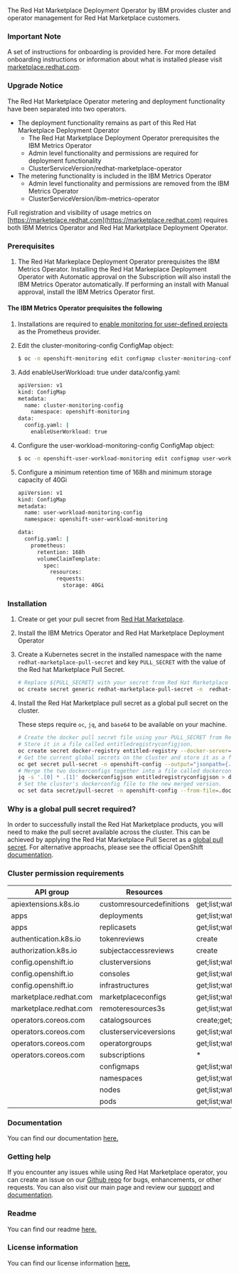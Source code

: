 The Red Hat Marketplace Deployment Operator by IBM provides cluster and operator management for Red Hat Marketplace customers.
### **Important Note**
A set of instructions for onboarding is provided here. For more detailed onboarding instructions or information about what is installed please visit [marketplace.redhat.com](https://marketplace.redhat.com).

### **Upgrade Notice**

The Red Hat Marketplace Operator metering and deployment functionality have been separated into two operators.
  - The deployment functionality remains as part of this Red Hat Marketplace Deployment Operator
    - The Red Hat Marketplace Deployment Operator prerequisites the IBM Metrics Operator
    - Admin level functionality and permissions are required for deployment functionality
    - ClusterServiceVersion/redhat-marketplace-operator
  - The metering functionality is included in the IBM Metrics Operator
    - Admin level functionality and permissions are removed from the IBM Metrics Operator
    - ClusterServiceVersion/ibm-metrics-operator

Full registration and visibility of usage metrics on [https://marketplace.redhat.com](https://marketplace.redhat.com) requires both IBM Metrics Operator and Red Hat Marketplace Deployment Operator.

### Prerequisites

1. The Red Hat Markeplace Deployment Operator prerequisites the IBM Metrics Operator. Installing the Red Hat Markeplace Deployment Operator with Automatic approval on the Subscription will also install the IBM Metrics Operator automatically. If performing an install with Manual approval, install the IBM Metrics Operator first.

#### The IBM Metrics Operator prequisites the following

1. Installations are required to [enable monitoring for user-defined projects](https://docs.openshift.com/container-platform/latest/monitoring/enabling-monitoring-for-user-defined-projects.html) as the Prometheus provider.
2. Edit the cluster-monitoring-config ConfigMap object:

   ```sh
   $ oc -n openshift-monitoring edit configmap cluster-monitoring-config
    ```

3. Add enableUserWorkload: true under data/config.yaml:
  
    ```sh
    apiVersion: v1
    kind: ConfigMap
    metadata:
      name: cluster-monitoring-config
        namespace: openshift-monitoring
    data:
      config.yaml: |
        enableUserWorkload: true
    ```

4. Configure the user-workload-monitoring-config ConfigMap object:

    ```sh
    $ oc -n openshift-user-workload-monitoring edit configmap user-workload-monitoring-config
    ```

5. Configure a minimum retention time of 168h and minimum storage capacity of 40Gi
  
    ```sh
    apiVersion: v1
    kind: ConfigMap
    metadata:
      name: user-workload-monitoring-config
      namespace: openshift-user-workload-monitoring

    data:
      config.yaml: |
        prometheus:
          retention: 168h
          volumeClaimTemplate:
            spec:
              resources:
                requests:
                  storage: 40Gi
    ```

### Installation
1. Create or get your pull secret from [Red Hat Marketplace](https://marketplace.redhat.com/en-us/documentation/clusters#get-pull-secret).
2. Install the IBM Metrics Operator and Red Hat Marketplace Deployment Operator
3. Create a Kubernetes secret in the installed namespace with the name `redhat-marketplace-pull-secret` and key `PULL_SECRET` with the value of the Red hat Marketplace Pull Secret.

    ```sh
    # Replace ${PULL_SECRET} with your secret from Red Hat Marketplace
    oc create secret generic redhat-marketplace-pull-secret -n  redhat-marketplace --from-literal=PULL_SECRET=${PULL_SECRET}
    ```

4. Install the Red Hat Marketplace pull secret as a global pull secret on the cluster.

    These steps require `oc`, `jq`, and `base64` to be available on your machine.

    ```sh
    # Create the docker pull secret file using your PULL_SECRET from Red Hat Marketplace.
    # Store it in a file called entitledregistryconfigjson.
    oc create secret docker-registry entitled-registry --docker-server=registry.marketplace.redhat.com --docker-username "cp" --docker-password "${PULL_SECRET}" --dry-run=client --output="jsonpath={.data.\.dockerconfigjson}" | base64 --decode > entitledregistryconfigjson
    # Get the current global secrets on the cluster and store it as a file named dockerconfigjson
    oc get secret pull-secret -n openshift-config --output="jsonpath={.data.\.dockerconfigjson}" | base64 --decode > dockerconfigjson
    # Merge the two dockerconfigs together into a file called dockerconfigjson-merged.
    jq -s '.[0] * .[1]' dockerconfigjson entitledregistryconfigjson > dockerconfigjson-merged
    # Set the cluster's dockerconfig file to the new merged version.
    oc set data secret/pull-secret -n openshift-config --from-file=.dockerconfigjson=dockerconfigjson-merged
    ```

### Why is a global pull secret required?
In order to successfully install the Red Hat Marketplace products, you will need to make the pull secret available across the cluster. This can be achieved by applying the Red Hat Marketplace Pull Secret as a [global pull secret](https://docs.openshift.com/container-platform/latest/openshift_images/managing_images/using-image-pull-secrets.html#images-update-global-pull-secret_using-image-pull-secrets). For alternative approachs, please see the official OpenShift [documentation](https://docs.openshift.com/container-platform/latest/openshift_images/managing_images/using-image-pull-secrets.html).


### Cluster permission requirements

|API group             |Resources                 |Verbs                             |
|----------------------|--------------------------|----------------------------------|
|apiextensions.k8s.io  |customresourcedefinitions |get;list;watch                    |
|apps                  |deployments               |get;list;watch                    |
|apps                  |replicasets               |get;list;watch                    |
|authentication.k8s.io |tokenreviews              |create                            |
|authorization.k8s.io  |subjectaccessreviews      |create                            |
|config.openshift.io   |clusterversions           |get;list;watch                    |
|config.openshift.io   |consoles                  |get;list;watch                    |
|config.openshift.io   |infrastructures           |get;list;watch                    |
|marketplace.redhat.com|marketplaceconfigs        |get;list;watch                    |
|marketplace.redhat.com|remoteresources3s         |get;list;watch                    |
|operators.coreos.com  |catalogsources            |create;get;list;watch;delete      |
|operators.coreos.com  |clusterserviceversions    |get;list;watch;update;patch;delete|
|operators.coreos.com  |operatorgroups            |get;list;watch;delete;create      |
|operators.coreos.com  |subscriptions             |*                                 |
|                      |configmaps                |get;list;watch                    |
|                      |namespaces                |get;list;watch                    |
|                      |nodes                     |get;list;watch                    |
|                      |pods                      |get;list;watch                    |


### Documentation
You can find our documentation [here.](https://marketplace.redhat.com/en-us/documentation/)

### Getting help
If you encounter any issues while using Red Hat Marketplace operator, you can create an issue on our [Github
repo](https://github.com/redhat-marketplace/redhat-marketplace-operator) for bugs, enhancements, or other requests. You can also visit our main page and
review our [support](https://marketplace.redhat.com/en-us/support) and [documentation](https://marketplace.redhat.com/en-us/documentation/).

### Readme
You can find our readme [here.](https://github.com/redhat-marketplace/redhat-marketplace-operator/blob/develop/README.md)

### License information
You can find our license information [here.](https://github.com/redhat-marketplace/redhat-marketplace-operator/blob/develop/LICENSE)
